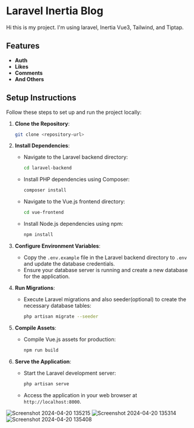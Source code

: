 
# Laravel Inertia Blog
Hi this is my project. I'm using laravel, Inertia Vue3, Tailwind, and Tiptap.

## Features
- **Auth**
- **Likes**
- **Comments**
- **And Others**

## Setup Instructions

Follow these steps to set up and run the project locally:

1. **Clone the Repository**:
   ```bash
   git clone <repository-url>
   ```

2. **Install Dependencies**:
   - Navigate to the Laravel backend directory:
     ```bash
     cd laravel-backend
     ```
   - Install PHP dependencies using Composer:
     ```bash
     composer install
     ```
   - Navigate to the Vue.js frontend directory:
     ```bash
     cd vue-frontend
     ```
   - Install Node.js dependencies using npm:
     ```bash
     npm install
     ```

3. **Configure Environment Variables**:
   - Copy the `.env.example` file in the Laravel backend directory to `.env` and update the database credentials.
   - Ensure your database server is running and create a new database for the application.

4. **Run Migrations**:
   - Execute Laravel migrations and also seeder(optional) to create the necessary database tables:
     ```bash
     php artisan migrate --seeder
     ```

5. **Compile Assets**:
   - Compile Vue.js assets for production:
     ```bash
     npm run build
     ```

6. **Serve the Application**:
   - Start the Laravel development server:
     ```bash
     php artisan serve
     ```
   - Access the application in your web browser at `http://localhost:8000`.

![Screenshot 2024-04-20 135215](https://github.com/M-Abyan/laravel-blog/assets/95427240/02faef09-7089-4e83-8dfa-edda645cf3b9)
![Screenshot 2024-04-20 135314](https://github.com/M-Abyan/laravel-blog/assets/95427240/28fce608-f675-43ea-9f3c-4dedbc31250c)
![Screenshot 2024-04-20 135408](https://github.com/M-Abyan/laravel-blog/assets/95427240/81ea3ff7-b4a5-4155-a6a3-f704428d5098)



